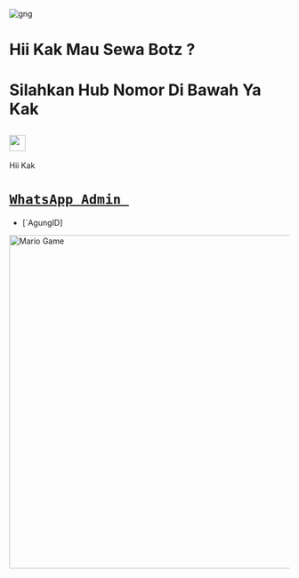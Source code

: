 ![gng](https://user-images.githubusercontent.com/88885503/131451701-373979ab-8bce-4aff-a458-b01141efe3b3.jpg)
# Hii Kak Mau Sewa Botz ?
# Silahkan Hub Nomor Di Bawah Ya Kak
## <img src="https://github.com/TheDudeThatCode/TheDudeThatCode/blob/master/Assets/Hi.gif" width="29px"> 
Hii Kak


# [`WhatsApp Admin `](https://wa.me/+6285215988509)

* [`AgungID]

<img src="https://github.com/TheDudeThatCode/TheDudeThatCode/blob/master/Assets/Mario_Gameplay.gif" alt="Mario Game" width="600" />


